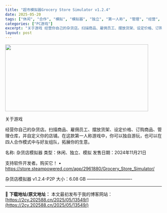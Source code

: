 ```yaml
---
title: "超市模拟器Grocery Store Simulator v1.2.4"
date: 2025-05-20
tags: ["休闲", "合作", "模拟", "模拟器", "独立", "第一人称", "管理", "经营", "软件"]
categories: ["PC游戏"]
excerpt: "关于游戏 经营你自己的杂货店。扫描商品、雇佣员工、摆放货架、设定价格、订购商品、管理仓库，并自定义你的店铺。在这款第一人称游戏中，你可以独自游玩，也可以在四人合作模式中与好友组队，拓展你的生意。 名称: 杂货店模拟器 类型：休闲、独立、模拟 发售日期：2024年11月21日 支持软件开发者。购买它！&hellip;"
layout: post
---
```


<img src="https://2cy.202588.cn/wp-content/uploads/2025/05/2025052002201322.webp" alt="" width="460" height="215" class="aligncenter size-full wp-image-13543" />

关于游戏

经营你自己的杂货店。扫描商品、雇佣员工、摆放货架、设定价格、订购商品、管理仓库，并自定义你的店铺。在这款第一人称游戏中，你可以独自游玩，也可以在四人合作模式中与好友组队，拓展你的生意。

名称: 杂货店模拟器
类型：休闲、独立、模拟
发售日期：2024年11月21日

支持软件开发者。购买它！
• https://store.steampowered.com/app/2961880/Grocery_Store_Simulator/

杂货店模拟器 v1.2.4-P2P
大小：6.08 GB
——————————- 

---
📖 **下载地址/原文地址：** 本文最初发布于我的博客网站：[https://2cy.202588.cn/2025/05/13549/](https://2cy.202588.cn/2025/05/13549/)
